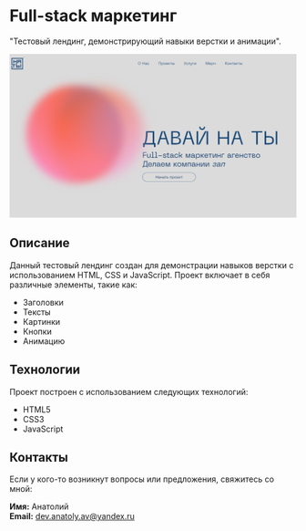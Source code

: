 # Full-stack маркетинг

"Тестовый лендинг, демонстрирующий навыки верстки и анимации".

![Скриншот](/screenshot.png)

## Описание

Данный тестовый лендинг создан для демонстрации навыков верстки с использованием HTML, CSS и JavaScript. Проект включает в себя различные элементы, такие как:

- Заголовки
- Тексты
- Картинки
- Кнопки
- Анимацию

## Технологии

Проект построен с использованием следующих технологий:

- HTML5
- CSS3
- JavaScript

## Контакты

Если у кого-то возникнут вопросы или предложения, свяжитесь со мной:

**Имя:** Анатолий  
**Email:** dev.anatoly.av@yandex.ru  